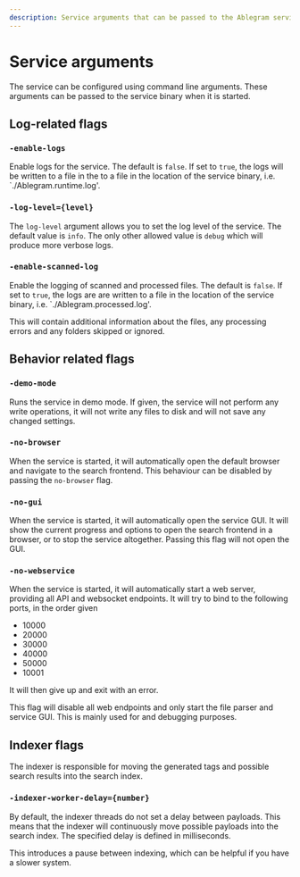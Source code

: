 ```yaml
---
description: Service arguments that can be passed to the Ablegram service binary.
---
```


# Service arguments

The service can be configured using command line arguments. These arguments can be passed to the service binary when it is started.

##  Log-related flags

### `-enable-logs`

Enable logs for the service. The default is `false`.
If set to `true`, the logs will be written to a file in the to a file in the location of the service binary, i.e. `./Ablegram.runtime.log'.

### `-log-level={level}`

The `log-level` argument allows you to set the log level of the service. The default value is `info`.
The only other allowed value is `debug` which will produce more verbose logs.

### `-enable-scanned-log`

Enable the logging of scanned and processed files. The default is `false`. If set to `true`, the logs are
are written to a file in the location of the service binary, i.e. `./Ablegram.processed.log'.

This will contain additional information about the files, any processing errors and any folders skipped or ignored.

## Behavior related flags

### `-demo-mode`

Runs the service in demo mode. If given, the service will not perform any write operations,
it will not write any files to disk and will not save any changed settings.

### `-no-browser`

When the service is started, it will automatically open the default browser and navigate to the search frontend.
This behaviour can be disabled by passing the `no-browser` flag.

### `-no-gui`

When the service is started, it will automatically open the service GUI.
It will show the current progress and options to open the search frontend in a browser, or to stop the service altogether.
Passing this flag will not open the GUI.

### `-no-webservice`

When the service is started, it will automatically start a web server, providing all API and websocket endpoints.
It will try to bind to the following ports, in the order given

- 10000
- 20000
- 30000
- 40000
- 50000
- 10001

It will then give up and exit with an error.

This flag will disable all web endpoints and only start the file parser and service GUI. This is mainly used for and debugging purposes.

## Indexer flags

The indexer is responsible for moving the generated tags and possible search results into the search index.

### `-indexer-worker-delay={number}`

By default, the indexer threads do not set a delay between payloads.
This means that the indexer will continuously move possible payloads into the search index.
The specified delay is defined in milliseconds.

This introduces a pause between indexing, which can be helpful if you have a slower system.
